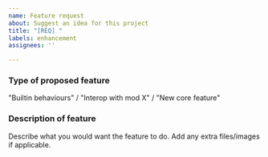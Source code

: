 ```yaml
---
name: Feature request
about: Suggest an idea for this project
title: "[REQ] "
labels: enhancement
assignees: ''

---
```


### Type of proposed feature
"Builtin behaviours" / "Interop with mod X" / "New core feature"

### Description of feature
Describe what you would want the feature to do. Add any extra files/images if applicable.
